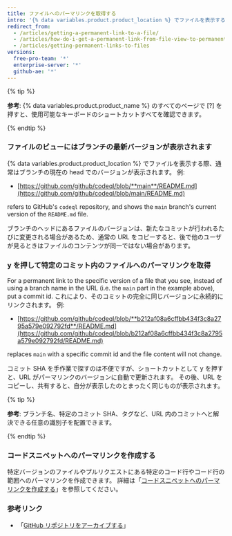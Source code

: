 ```yaml
---
title: ファイルへのパーマリンクを取得する
intro: '{% data variables.product.product_location %} でファイルを表示する際に y キーを押すと、URL を、表示されているファイルと完全に同じバージョンへのパーマリンクへと更新できます。'
redirect_from:
  - /articles/getting-a-permanent-link-to-a-file/
  - /articles/how-do-i-get-a-permanent-link-from-file-view-to-permanent-blob-url/
  - /articles/getting-permanent-links-to-files
versions:
  free-pro-team: '*'
  enterprise-server: '*'
  github-ae: '*'
---
```


{% tip %}

**参考**: {% data variables.product.product_name %} のすべてのページで [?] を押すと、使用可能なキーボードのショートカットすべてを確認できます。

{% endtip %}

### ファイルのビューにはブランチの最新バージョンが表示されます

{% data variables.product.product_location %} でファイルを表示する際、通常はブランチの現在の head でのバージョンが表示されます。  例:

* [https://github.com/github/codeql/blob/**main**/README.md](https://github.com/github/codeql/blob/main/README.md)

refers to GitHub's `codeql` repository, and shows the `main` branch's current version of the `README.md` file.

ブランチのヘッドにあるファイルのバージョンは、新たなコミットが行われるたびに変更される場合があるため、通常の URL をコピーすると、後で他のユーザが見るときはファイルのコンテンツが同一ではない場合があります。

### <kbd>y</kbd> を押して特定のコミット内のファイルへのパーマリンクを取得

For a permanent link to the specific version of a file that you see, instead of using a branch name in the URL (i.e. the `main` part in the example above), put a commit id.  これにより、そのコミットの完全に同じバージョンに永続的にリンクされます。  例:

* [https://github.com/github/codeql/blob/**b212af08a6cffbb434f3c8a2795a579e092792fd**/README.md](https://github.com/github/codeql/blob/b212af08a6cffbb434f3c8a2795a579e092792fd/README.md)

replaces `main` with a specific commit id and the file content will not change.

コミット SHA を手作業で探すのは不便ですが、ショートカットとして <kbd>y</kbd> を押すと、URL がパーマリンクのバージョンに自動で更新されます。  その後、URL をコピーし、共有すると、自分が表示したのとまったく同じものが表示されます。

{% tip %}

**参考**: ブランチ名、特定のコミット SHA、タグなど、URL 内のコミットへと解決できる任意の識別子を配置できます。

{% endtip %}

### コードスニペットへのパーマリンクを作成する

特定バージョンのファイルやプルリクエストにある特定のコード行やコード行の範囲へのパーマリンクを作成できます。 詳細は「[コードスニペットへのパーマリンクを作成する](/articles/creating-a-permanent-link-to-a-code-snippet/)」を参照してください。

### 参考リンク

- 「[GitHub リポジトリをアーカイブする](/articles/archiving-a-github-repository)」
